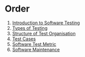 # Order

1) [Introduction to Software Testing](./Introduction-to-Software-Testing.md)
2) [Types of Testing](./Testing-Types.md)
3) [Structure of Test Organisation](./Structure-Test-Org.md)
4) [Test Cases](./Test-Cases.md)
5) [Software Test Metric](./Software-Test-Metric.md)
6) [Software Maintenance](./Software-Maintenance.md)